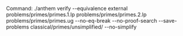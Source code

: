 Command: ./anthem verify --equivalence external problems/primes/primes.1.lp problems/primes/primes.2.lp problems/primes/primes.ug  --no-eq-break --no-proof-search --save-problems classical/primes/unsimplified/ --no-simplify